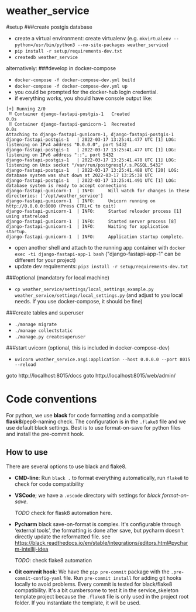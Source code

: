 # weather_service

#setup
###create postgis database
- create a virtual environment: create virtualenv (e.g. `mkvirtualenv --python=/usr/bin/python3 --no-site-packages weather_service`)
- `pip install -r setup/requirements-dev.txt`
- `createdb weather_service`

alternatively:
###develop in docker-compose
- `docker-compose -f docker-compose-dev.yml build`
- `docker-compose -f docker-compose-dev.yml up`
- you could be prompted for the docker-hub login credential.
- if everything works, you should have console output like:
```
[+] Running 2/0
 ⠿ Container django-fastapi-postgis-1   Created                                                                                                                                                               0.0s
 ⠿ Container django-fastapi-gunicorn-1  Recreated                                                                                                                                                             0.0s
Attaching to django-fastapi-gunicorn-1, django-fastapi-postgis-1
django-fastapi-postgis-1   | 2022-03-17 13:25:41.477 UTC [1] LOG:  listening on IPv4 address "0.0.0.0", port 5432
django-fastapi-postgis-1   | 2022-03-17 13:25:41.477 UTC [1] LOG:  listening on IPv6 address "::", port 5432
django-fastapi-postgis-1   | 2022-03-17 13:25:41.478 UTC [1] LOG:  listening on Unix socket "/var/run/postgresql/.s.PGSQL.5432"
django-fastapi-postgis-1   | 2022-03-17 13:25:41.488 UTC [20] LOG:  database system was shut down at 2022-03-17 13:25:38 UTC
django-fastapi-postgis-1   | 2022-03-17 13:25:41.491 UTC [1] LOG:  database system is ready to accept connections
django-fastapi-gunicorn-1  | INFO:     Will watch for changes in these directories: ['/opt/weather_service']
django-fastapi-gunicorn-1  | INFO:     Uvicorn running on http://0.0.0.0:8000 (Press CTRL+C to quit)
django-fastapi-gunicorn-1  | INFO:     Started reloader process [1] using statreload
django-fastapi-gunicorn-1  | INFO:     Started server process [8]
django-fastapi-gunicorn-1  | INFO:     Waiting for application startup.
django-fastapi-gunicorn-1  | INFO:     Application startup complete.
```
- open another shell and attach to the running app container with `docker exec -ti django-fastapi-app-1 bash` ("django-fastapi-app-1" can be different for your project)
- update dev requirements: `pip3 install -r setup/requirements-dev.txt`

###optional (mandatory for local machine)
- `cp weather_service/settings/local_settings_example.py weather_service/settings/local_settings.py`
  (and adjust to you local needs. If you use docker-compose, it should be fine)

###create tables and superuser
- `./manage migrate`
- `./manage collectstatic`
- `./manage.py createsuperuser`

###start uvicorn (optional, this is included in docker-compose-dev)
- `uvicorn weather_service.asgi:application --host 0.0.0.0 --port 8015 --reload`

goto http://localhost:8015/docs
goto http://localhost:8015/web/admin/

# Code conventions

For python, we use **black** for code formatting and a compatible 
**flask8**/pep8-naming check. The configuration is in the `.flake8` file and we use 
default black settings. Best is to use format-on-save for python files and install 
the pre-commit hook.

## How to use 

There are several options to use black and flake8.

- **CMD-line**: Run `black .` to format everything automatically, run `flake8` to 
  check for code compatibility
- **VSCode**; we have a `.vscode` directory with settings for _black format-on-save_. 

  _TODO_ check for flask8 automation here.
- **Pycharm** black save-on-format is complex. It's configurable through
  ‘external tools’, the formatting is done after save, but pycharm doesn't directly 
  update the reformatted file. see
  https://black.readthedocs.io/en/stable/integrations/editors.html#pycharm-intellij-idea

  _TODO_: check flake8 automation
- **Git commit hook**: We have the `pip pre-commit` package with the 
  `.pre-commit-config-yaml` file. Run `pre-commit install` for adding git hooks locally
  to avoid problems. Every commit is tested for black/flake8 compatibility. It's a bit
  cumbersome to test it in the service_skeleton template project because the `.flake8` 
  file is only used in the project root folder. If you instantiate the template, it
  will be used.
